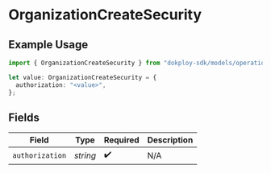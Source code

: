 # OrganizationCreateSecurity

## Example Usage

```typescript
import { OrganizationCreateSecurity } from "dokploy-sdk/models/operations";

let value: OrganizationCreateSecurity = {
  authorization: "<value>",
};
```

## Fields

| Field              | Type               | Required           | Description        |
| ------------------ | ------------------ | ------------------ | ------------------ |
| `authorization`    | *string*           | :heavy_check_mark: | N/A                |